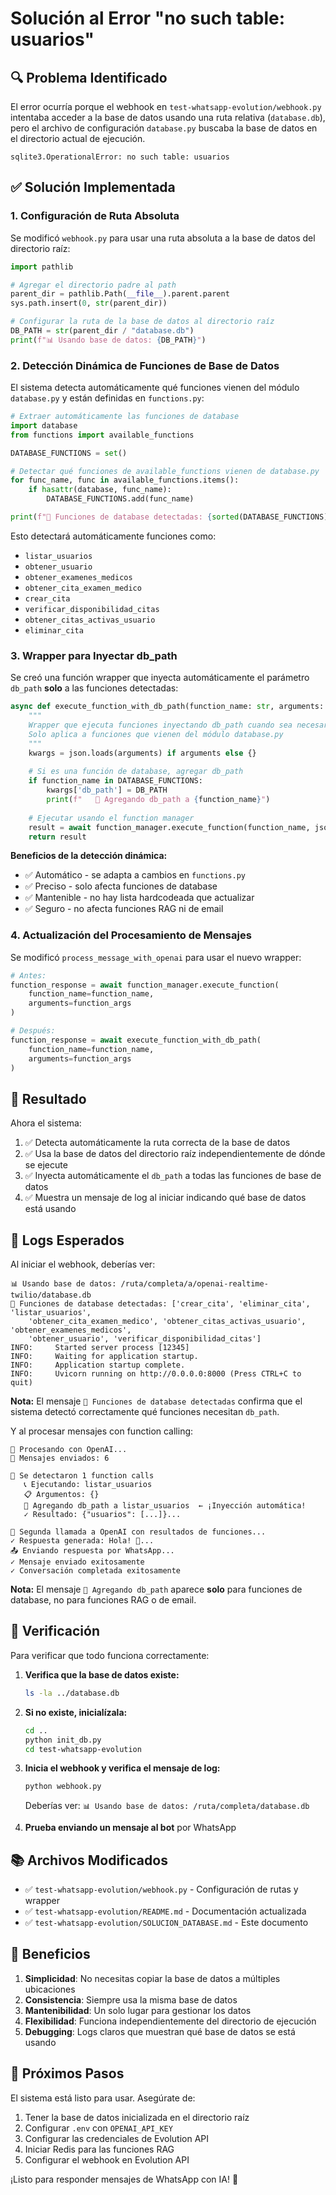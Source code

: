 # Solución al Error "no such table: usuarios"

## 🔍 Problema Identificado

El error ocurría porque el webhook en `test-whatsapp-evolution/webhook.py` intentaba acceder a la base de datos usando una ruta relativa (`database.db`), pero el archivo de configuración `database.py` buscaba la base de datos en el directorio actual de ejecución.

```
sqlite3.OperationalError: no such table: usuarios
```

## ✅ Solución Implementada

### 1. Configuración de Ruta Absoluta

Se modificó `webhook.py` para usar una ruta absoluta a la base de datos del directorio raíz:

```python
import pathlib

# Agregar el directorio padre al path
parent_dir = pathlib.Path(__file__).parent.parent
sys.path.insert(0, str(parent_dir))

# Configurar la ruta de la base de datos al directorio raíz
DB_PATH = str(parent_dir / "database.db")
print(f"📊 Usando base de datos: {DB_PATH}")
```

### 2. Detección Dinámica de Funciones de Base de Datos

El sistema detecta automáticamente qué funciones vienen del módulo `database.py` y están definidas en `functions.py`:

```python
# Extraer automáticamente las funciones de database
import database
from functions import available_functions

DATABASE_FUNCTIONS = set()

# Detectar qué funciones de available_functions vienen de database.py
for func_name, func in available_functions.items():
    if hasattr(database, func_name):
        DATABASE_FUNCTIONS.add(func_name)

print(f"🔧 Funciones de database detectadas: {sorted(DATABASE_FUNCTIONS)}")
```

Esto detectará automáticamente funciones como:
- `listar_usuarios`
- `obtener_usuario`
- `obtener_examenes_medicos`
- `obtener_cita_examen_medico`
- `crear_cita`
- `verificar_disponibilidad_citas`
- `obtener_citas_activas_usuario`
- `eliminar_cita`

### 3. Wrapper para Inyectar db_path

Se creó una función wrapper que inyecta automáticamente el parámetro `db_path` **solo** a las funciones detectadas:

```python
async def execute_function_with_db_path(function_name: str, arguments: str):
    """
    Wrapper que ejecuta funciones inyectando db_path cuando sea necesario
    Solo aplica a funciones que vienen del módulo database.py
    """
    kwargs = json.loads(arguments) if arguments else {}
    
    # Si es una función de database, agregar db_path
    if function_name in DATABASE_FUNCTIONS:
        kwargs['db_path'] = DB_PATH
        print(f"   💾 Agregando db_path a {function_name}")
    
    # Ejecutar usando el function manager
    result = await function_manager.execute_function(function_name, json.dumps(kwargs))
    return result
```

**Beneficios de la detección dinámica:**
- ✅ Automático - se adapta a cambios en `functions.py`
- ✅ Preciso - solo afecta funciones de database
- ✅ Mantenible - no hay lista hardcodeada que actualizar
- ✅ Seguro - no afecta funciones RAG ni de email

### 4. Actualización del Procesamiento de Mensajes

Se modificó `process_message_with_openai` para usar el nuevo wrapper:

```python
# Antes:
function_response = await function_manager.execute_function(
    function_name=function_name,
    arguments=function_args
)

# Después:
function_response = await execute_function_with_db_path(
    function_name=function_name,
    arguments=function_args
)
```

## 🎯 Resultado

Ahora el sistema:

1. ✅ Detecta automáticamente la ruta correcta de la base de datos
2. ✅ Usa la base de datos del directorio raíz independientemente de dónde se ejecute
3. ✅ Inyecta automáticamente el `db_path` a todas las funciones de base de datos
4. ✅ Muestra un mensaje de log al iniciar indicando qué base de datos está usando

## 📝 Logs Esperados

Al iniciar el webhook, deberías ver:

```
📊 Usando base de datos: /ruta/completa/a/openai-realtime-twilio/database.db
🔧 Funciones de database detectadas: ['crear_cita', 'eliminar_cita', 'listar_usuarios', 
    'obtener_cita_examen_medico', 'obtener_citas_activas_usuario', 'obtener_examenes_medicos', 
    'obtener_usuario', 'verificar_disponibilidad_citas']
INFO:     Started server process [12345]
INFO:     Waiting for application startup.
INFO:     Application startup complete.
INFO:     Uvicorn running on http://0.0.0.0:8000 (Press CTRL+C to quit)
```

**Nota:** El mensaje `🔧 Funciones de database detectadas` confirma que el sistema detectó correctamente qué funciones necesitan `db_path`.

Y al procesar mensajes con function calling:

```
🤖 Procesando con OpenAI...
📝 Mensajes enviados: 6

🔧 Se detectaron 1 function calls
   📞 Ejecutando: listar_usuarios
   📋 Argumentos: {}
   💾 Agregando db_path a listar_usuarios  ← ¡Inyección automática!
   ✓ Resultado: {"usuarios": [...]}...

🤖 Segunda llamada a OpenAI con resultados de funciones...
✓ Respuesta generada: Hola! 👋...
📤 Enviando respuesta por WhatsApp...
✓ Mensaje enviado exitosamente
✓ Conversación completada exitosamente
```

**Nota:** El mensaje `💾 Agregando db_path` aparece **solo** para funciones de database, no para funciones RAG o de email.

## 🔧 Verificación

Para verificar que todo funciona correctamente:

1. **Verifica que la base de datos existe:**
   ```bash
   ls -la ../database.db
   ```

2. **Si no existe, inicialízala:**
   ```bash
   cd ..
   python init_db.py
   cd test-whatsapp-evolution
   ```

3. **Inicia el webhook y verifica el mensaje de log:**
   ```bash
   python webhook.py
   ```
   
   Deberías ver: `📊 Usando base de datos: /ruta/completa/database.db`

4. **Prueba enviando un mensaje al bot** por WhatsApp

## 📚 Archivos Modificados

- ✅ `test-whatsapp-evolution/webhook.py` - Configuración de rutas y wrapper
- ✅ `test-whatsapp-evolution/README.md` - Documentación actualizada
- ✅ `test-whatsapp-evolution/SOLUCION_DATABASE.md` - Este documento

## 🎉 Beneficios

1. **Simplicidad**: No necesitas copiar la base de datos a múltiples ubicaciones
2. **Consistencia**: Siempre usa la misma base de datos
3. **Mantenibilidad**: Un solo lugar para gestionar los datos
4. **Flexibilidad**: Funciona independientemente del directorio de ejecución
5. **Debugging**: Logs claros que muestran qué base de datos se está usando

## 🚀 Próximos Pasos

El sistema está listo para usar. Asegúrate de:

1. Tener la base de datos inicializada en el directorio raíz
2. Configurar `.env` con `OPENAI_API_KEY`
3. Configurar las credenciales de Evolution API
4. Iniciar Redis para las funciones RAG
5. Configurar el webhook en Evolution API

¡Listo para responder mensajes de WhatsApp con IA! 🎊

